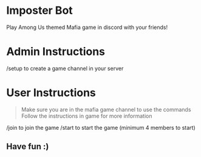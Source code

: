# Imposter Bot
Play Among Us themed Mafia game in discord with your friends!

# Admin Instructions
/setup to create a game channel in your server  

# User Instructions
> Make sure you are in the mafia game channel to use the commands  
> Follow the instructions in game for more information  

/join to join the game
/start to start the game (minimum 4 members to start)

## Have fun :)
